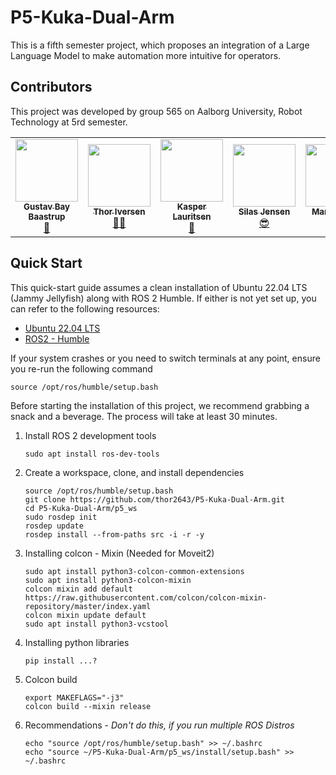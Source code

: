 # P5-Kuka-Dual-Arm
This is a fifth semester project, which proposes an integration of a Large Language Model to make automation more intuitive for operators.

## Contributors
This project was developed by group 565 on Aalborg University, Robot Technology at 5rd semester.

<section id="sec_contributors">
<table>
  <tr> 
    <td align="center"><a target="_blank" rel="noreferrer noopener" href="https://github.com/Gustav-Bay"><img src="https://avatars.githubusercontent.com/u/120191982?v=4" width="100px;" alt=""/><br/><sub><b>Gustav Bay Baastrup</b></sub></a></br><a href="gttps://github.com/Gustav-Bay" title="">🤖</a></td>
    <td align="center"><a target="_blank" rel="noreferrer noopener" href="https://github.com/thor2643"><img src="https://avatars.githubusercontent.com/u/66319719?v=4" width="100px;" alt=""/><br/><sub><b>Thor Iversen</b></sub></a></br><a href="gttps://github.com/thor2643" title="">👨‍🌾</a></td>
    <td align="center"><a target="_blank" rel="noreferrer noopener" href="https://github.com/xdKazer"><img src="https://avatars.githubusercontent.com/u/116707938?v=4" width="100px;" alt=""/><br/><sub><b>Kasper Lauritsen</b></sub></a></br><a href="gttps://github.com/xdKazer" title="">🎥</a></td>
    <td align="center"><a target="_blank" rel="noreferrer noopener" href="https://github.com/silasjensen2001"><img src="https://avatars.githubusercontent.com/u/54105795?v=4" width="100px;" alt=""/><br/><sub><b>Silas Jensen</b></sub></a></br><a href="gttps://github.com/silasjensen2001" title="">😎</a></td>
    <td align="center"><a target="_blank" rel="noreferrer noopener" href="https://github.com/DaMalle"><img src="https://avatars.githubusercontent.com/u/58878411?v=4" width="100px;" alt=""/><br/><sub><b>Marcus Friis</b></sub></a></br><a href="gttps://github.com/DaMalle" title="">🤠</a></td>
    <td align="center"><a target="_blank" rel="noreferrer noopener" href="https://github.com/signeskuldbol"><img src="https://avatars.githubusercontent.com/u/117270262?v=4" width="100px;" alt=""/><br/><sub><b>Signe Møller-Skuldbøl</b></sub></a></br><a href="gttps://github.com/signeskuldbol" title="">🌸</a></td>
  </tr>
</table>

## Quick Start
This quick-start guide assumes a clean installation of Ubuntu 22.04 LTS (Jammy Jellyfish) along with ROS 2 Humble. If either is not yet set up, you can refer to the following resources:
- [Ubuntu 22.04 LTS](https://medium.com/@maheshdeshmukh22/how-to-install-ubuntu-22-04-lts-on-virtualbox-in-windows-11-6c259ce8ef60)
- [ROS2 - Humble](https://docs.ros.org/en/humble/Installation/Ubuntu-Install-Debs.html)

If your system crashes or you need to switch terminals at any point, ensure you re-run the following command

    source /opt/ros/humble/setup.bash
    
Before starting the installation of this project, we recommend grabbing a snack and a beverage. The process will take at least 30 minutes.

1. Install ROS 2 development tools

    ```shell
    sudo apt install ros-dev-tools
    ```

2. Create a workspace, clone, and install dependencies

    ```shell
    source /opt/ros/humble/setup.bash
    git clone https://github.com/thor2643/P5-Kuka-Dual-Arm.git
    cd P5-Kuka-Dual-Arm/p5_ws
    sudo rosdep init
    rosdep update
    rosdep install --from-paths src -i -r -y
    ```

3. Installing colcon - Mixin (Needed for Moveit2)

    ```shell
    sudo apt install python3-colcon-common-extensions
    sudo apt install python3-colcon-mixin
    colcon mixin add default https://raw.githubusercontent.com/colcon/colcon-mixin-repository/master/index.yaml
    colcon mixin update default
    sudo apt install python3-vcstool
    ```

4. Installing python libraries

    ```shell
    pip install ...?
    ```

5. Colcon build

    ```shell
    export MAKEFLAGS="-j3"
    colcon build --mixin release
    ```
    
6. Recommendations - *Don't do this, if you run multiple ROS Distros*

    ```shell
    echo "source /opt/ros/humble/setup.bash" >> ~/.bashrc
    echo "source ~/P5-Kuka-Dual-Arm/p5_ws/install/setup.bash" >> ~/.bashrc
    ```
